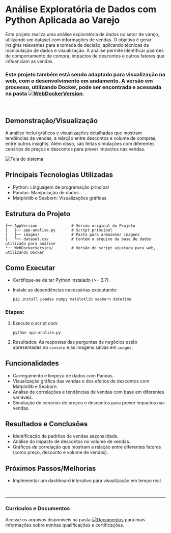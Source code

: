 # Análise Exploratória de Dados com Python Aplicada ao Varejo
Este projeto realiza uma análise exploratória de dados no setor de varejo, utilizando um dataset com informações de vendas. O objetivo é gerar insights relevantes para a tomada de decisão, aplicando técnicas de manipulação de dados e visualização. A análise permite identificar padrões de comportamento de compra, impactos de descontos e outros fatores que influenciam as vendas.

### Este projeto também está sendo adaptado para visualização na web, com o desenvolvimento em andamento. A versão em processo, utilizando Docker, pode ser encontrada e acessada na pasta [![WebDockerVersion](https://img.shields.io/badge/WebDockerVersion-%F0%9F%93%83-blue?style=flat-square)](https://github.com/vitoriapguimaraes/portifolio-python-dataScience/tree/main/3.%20Explorar%20Dados%20Varejo/WebDockerVersion).

<br>

## Demonstração/Visualização
A análise inclui gráficos e visualizações detalhadas que mostram tendências de vendas, a relação entre descontos e volume de compras, entre outros insights. Além disso, são feitas simulações com diferentes cenários de preços e descontos para prever impactos nas vendas.

![Tela do sistema](https://github.com/vitoriapguimaraes/portifolio-python-dataScience/blob/main/3.%20Explorar%20Dados%20Varejo/AppVersion/AnaliseExploratoria-Demonstacao.gif)

## Principais Tecnologias Utilizadas
- Python: Linguagem de programação principal
- Pandas: Manipulação de dados
- Matplotlib e Seaborn: Visualizações gráficas

## Estrutura do Projeto
```
├── AppVersion               # Versão original do Projeto
|   ├── app-analise.py       # Script principal
|   ├── images/              # Pasta para armazenar imagens
|   └── dataset.csv          # Contém o arquivo da base de dados utilizada para análise
└── WebDockerVersion/        # Versão do script ajustada para web, utilizando Docker
```

## Como Executar
- Certifique-se de ter Python instalado (>= 3.7).
- Instale as dependências necessárias executando:

      pip install pandas numpy matplotlib seaborn datetime

### Etapas:
1. Execute o script com:
      ```
      python app-analise.py
      ```

2. Resultados: As respostas das perguntas de negócios estão apresentadas no <code>console</code> e as imagens salvas em <code>images</code>.

## Funcionalidades
- Carregamento e limpeza de dados com Pandas.
- Visualização gráfica das vendas e dos efeitos de descontos com Matplotlib e Seaborn.
- Análise de correlações e tendências de vendas com base em diferentes variáveis.
- Simulação de cenários de preços e descontos para prever impactos nas vendas.

## Resultados e Conclusões
- Identificação de padrões de vendas sazonalidade.
- Análise do impacto de descontos no volume de vendas.
- Gráficos de correlação que mostram a relação entre diferentes fatores (como preço, desconto e volume de vendas).

## Próximos Passos/Melhorias
- Implementar um dashboard interativo para visualização em tempo real.

<br>
<hr> 

### Currículos e Documentos
Acesse os arquivos disponíveis na pasta 
[![Documentos](https://img.shields.io/badge/DOCUMENTOS-%F0%9F%93%83-blue?style=flat-square)](https://github.com/vitoriapguimaraes/vitoriapguimaraes/tree/main/DOCUMENTOS) para mais informações sobre minhas qualificações e certificações.
